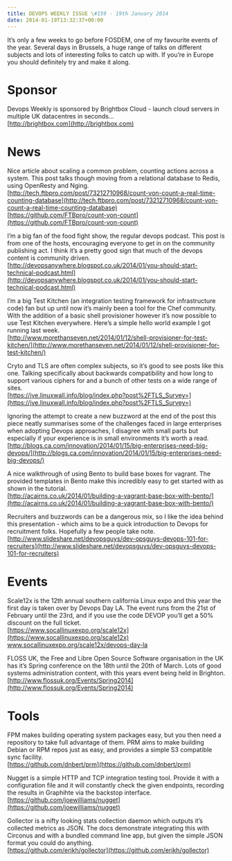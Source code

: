 ```yaml
---
title: DEVOPS WEEKLY ISSUE \#159 - 19th January 2014 
date: 2014-01-19T13:32:37+00:00
---
```


It’s only a few weeks to go before FOSDEM, one of my favourite events of the year. Several days in Brussels, a huge range of talks on different subjects and lots of interesting folks to catch up with. If you’re in Europe you should definitely try and make it along.


Sponsor
======

Devops Weekly is sponsored by Brightbox Cloud - launch cloud servers in multiple UK datacentres in seconds...
<br>[http://brightbox.com](http://brightbox.com)


News
====

Nice article about scaling a common problem, counting actions across a system. This post talks though moving from a relational database to Redis, using OpenResty and Nging.
<br>[http://tech.ftbpro.com/post/73212710968/count-von-count-a-real-time-counting-database](http://tech.ftbpro.com/post/73212710968/count-von-count-a-real-time-counting-database)
<br>[https://github.com/FTBpro/count-von-count](https://github.com/FTBpro/count-von-count)


I’m a big fan of the food fight show, the regular devops podcast. This post is from one of the hosts, encouraging everyone to get in on the community publishing act. I think it’s a pretty good sign that much of the devops content is community driven.
<br>[http://devopsanywhere.blogspot.co.uk/2014/01/you-should-start-technical-podcast.html](http://devopsanywhere.blogspot.co.uk/2014/01/you-should-start-technical-podcast.html)


I’m a big Test Kitchen (an integration testing framework for infrastructure code) fan but up until now it’s mainly been a tool for the Chef community. With the addition of a basic shell provisioner however it’s now possible to use Test Kitchen everywhere. Here’s a simple hello world example I got running last week.
<br>[http://www.morethanseven.net/2014/01/12/shell-provisioner-for-test-kitchen/](http://www.morethanseven.net/2014/01/12/shell-provisioner-for-test-kitchen/)


Cryto and TLS are often complex subjects, so it’s good to see posts like this one. Talking specifically about backwards compatibility and how long to support various ciphers for and a bunch of other tests on a wide range of sites.
<br>[https://jve.linuxwall.info/blog/index.php?post%2FTLS_Survey=](https://jve.linuxwall.info/blog/index.php?post%2FTLS_Survey=)


Ignoring the attempt to create a new buzzword at the end of the post this piece neatly summarises some of the challenges faced in large enterprises when adopting Devops approaches, I disagree with small parts but especially if your experience is in small environments it’s worth a read.
<br>[http://blogs.ca.com/innovation/2014/01/15/big-enterprises-need-big-devops/](http://blogs.ca.com/innovation/2014/01/15/big-enterprises-need-big-devops/)


A nice walkthrough of using Bento to build base boxes for vagrant. The provided templates in Bento make this incredibly easy to get started with as shown in the tutorial.
<br>[http://acairns.co.uk/2014/01/building-a-vagrant-base-box-with-bento/](http://acairns.co.uk/2014/01/building-a-vagrant-base-box-with-bento/)


Recruiters and buzzwords can be a dangerous mix, so I like the idea behind this presentation - which aims to be a quick introduction to Devops for recruitment folks. Hopefully a few people take note.
<br>[http://www.slideshare.net/devopsguys/dev-opsguys-devops-101-for-recruiters](http://www.slideshare.net/devopsguys/dev-opsguys-devops-101-for-recruiters)


Events
=====

Scale12x is the 12th annual southern california Linux expo and this year the first day is taken over by Devops Day LA. The event runs from the 21st of February until the 23rd, and if you use the code DEVOP you’ll get a 50% discount on the full ticket.
<br>[https://www.socallinuxexpo.org/scale12x](https://www.socallinuxexpo.org/scale12x)
www.socallinuxexpo.org/scale12x/devops-day-la


FLOSS UK, the  Free and Libre Open Source Software organisation in the UK has it’s Spring conference on the 18th until the 20th of March. Lots of good systems administration content, with this years event being held in Brighton.
<br>[http://www.flossuk.org/Events/Spring2014](http://www.flossuk.org/Events/Spring2014)


Tools
====

FPM makes building operating system packages easy, but you then need a repository to take full advantage of them. PRM aims to make building Debian or RPM repos just as easy, and provides a simple S3 compatible sync facility.
<br>[https://github.com/dnbert/prm](https://github.com/dnbert/prm)


Nugget is a simple HTTP and TCP integration testing tool. Provide it with a configuration file and it will constantly check the given endpoints, recording the results in Graphihte via the backstop interface.
<br>[https://github.com/joewilliams/nugget](https://github.com/joewilliams/nugget)


Gollector is a nifty looking stats collection daemon which outputs it’s collected metrics as JSON. The docs demonstrate integrating this with Circonus and with a bundled command line app, but given the simple JSON format you could do anything.
<br>[https://github.com/erikh/gollector](https://github.com/erikh/gollector)



